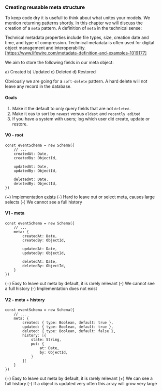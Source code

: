 ### Creating reusable meta structure

To keep code dry it is usefull to think about what unites your models. We mention returning patterns shortly. 
In this chapter we will discuss the creation of a `meta` pattern. A definition of `meta` in the technical sense:

Technical metadata properties include file types, size, creation date and time, and type of compression. Technical metadata is often used for digital object management and interoperability.
[https://www.lifewire.com/metadata-definition-and-examples-1019177]

We aim to store the following fields in our meta object:

a) Created
b) Updated
c) Deleted
d) Restored

Obviously we are going for a `soft-delete` pattern. A hard delete will not leave any record in the database. 

#### Goals 

1. Make it the default to only query fields that are not `deleted`.
2. Make it eas to sort by `newest` versus `oldest` and `recently edited`
3. If you have a system with users; log which user did create, update or restore.


#### V0 - root

```
const eventSchema = new Schema({
	// ...
	createdAt: Date,
	createdBy: ObjectId,

	updatedAt: Date,
	updatedBy: ObjectId,

	deletedAt: Date,
	deletedBy: ObjectId,
})
```

(+) Implementation [exists](https://www.npmjs.com/package/mongoose-delete)
(-) Hard to leave out or select meta, causes large selects
(-) We cannot see a full history

#### V1 - meta

```
const eventSchema = new Schema({
	// ...
	meta: {
		createdAt: Date,
		createdBy: ObjectId,

		updatedAt: Date,
		updatedBy: ObjectId,

		deletedAt: Date,
		deletedBy: ObjectId,
	}
})
```

(+) Easy to leave out meta by default, it is rarely relevant
(-) We cannot see a full history
(-) Implementation does not exist


#### V2 - meta + history

```
const eventSchema = new Schema({
	// ...
	meta: {
		created: { type: Boolean, default: true },
		updated: { type: Boolean, default: true },
		deleted: { type: Boolean, default: false },
		history: [{
			state: String,
			put: {
				at: Date,
				by: ObjectId,
			}
		}]
	}
})
```

(+) Easy to leave out meta by default, it is rarely relevant
(+) We can see a full history
(-) If a object is updated very often this array will grow very large


